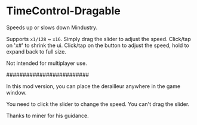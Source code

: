 # TimeControl-Dragable
Speeds up or slows down Mindustry.

Supports `x1/128` ~ `x16`. Simply drag the slider to adjust the speed.
Click/tap on 'x#' to shrink the ui. Click/tap on the button to adjust the speed, hold to expand back to full size.

Not intended for multiplayer use.

#########################

In this mod version, you can place the derailleur anywhere in the game window.

You need to click the slider to change the speed. You can't drag the slider.

Thanks to miner for his guidance.


